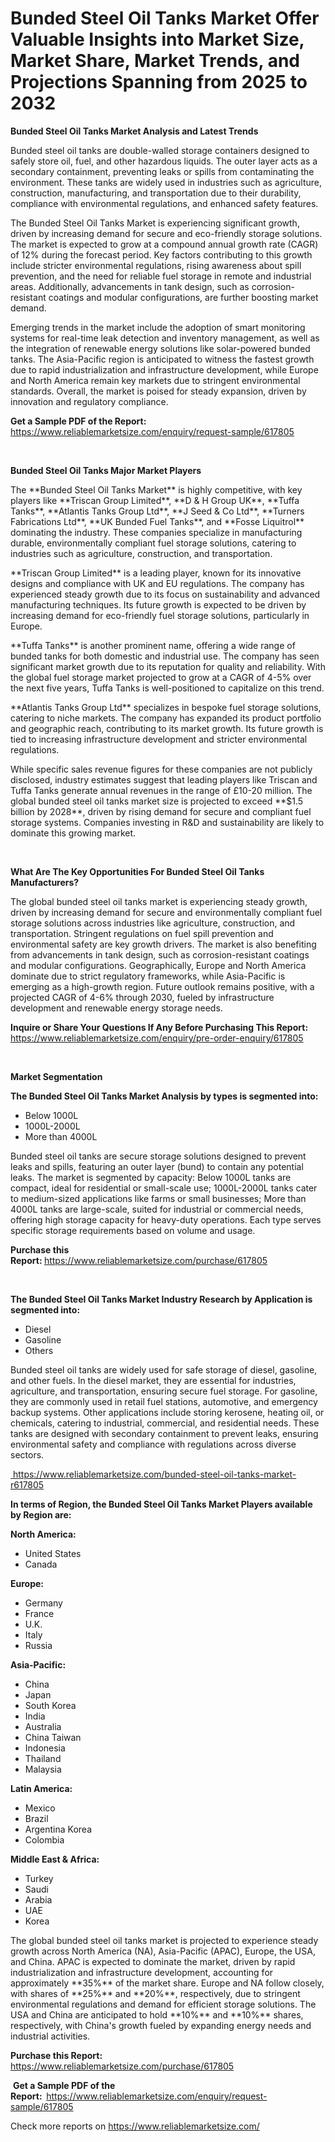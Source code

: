 <p><h1>Bunded Steel Oil Tanks Market Offer Valuable Insights into Market Size, Market Share, Market Trends, and Projections Spanning from 2025 to 2032</h1></p><p><strong>Bunded Steel Oil Tanks Market Analysis and Latest Trends</strong></p>
<p><p>Bunded steel oil tanks are double-walled storage containers designed to safely store oil, fuel, and other hazardous liquids. The outer layer acts as a secondary containment, preventing leaks or spills from contaminating the environment. These tanks are widely used in industries such as agriculture, construction, manufacturing, and transportation due to their durability, compliance with environmental regulations, and enhanced safety features.</p><p>The Bunded Steel Oil Tanks Market is experiencing significant growth, driven by increasing demand for secure and eco-friendly storage solutions. The market is expected to grow at a compound annual growth rate (CAGR) of 12% during the forecast period. Key factors contributing to this growth include stricter environmental regulations, rising awareness about spill prevention, and the need for reliable fuel storage in remote and industrial areas. Additionally, advancements in tank design, such as corrosion-resistant coatings and modular configurations, are further boosting market demand.</p><p>Emerging trends in the market include the adoption of smart monitoring systems for real-time leak detection and inventory management, as well as the integration of renewable energy solutions like solar-powered bunded tanks. The Asia-Pacific region is anticipated to witness the fastest growth due to rapid industrialization and infrastructure development, while Europe and North America remain key markets due to stringent environmental standards. Overall, the market is poised for steady expansion, driven by innovation and regulatory compliance.</p></p>
<p><strong>Get a Sample PDF of the Report:&nbsp;</strong> <a href="https://www.reliablemarketsize.com/enquiry/request-sample/617805?utm_campaign=973&utm_medium=2&utm_source=Github&utm_content=ia&utm_term=20012025&utm_id=bunded-steel-oil-tanks">https://www.reliablemarketsize.com/enquiry/request-sample/617805</a></p>
<p>&nbsp;</p>
<p><strong>Bunded Steel Oil Tanks Major Market Players</strong></p>
<p><p>The **Bunded Steel Oil Tanks Market** is highly competitive, with key players like **Triscan Group Limited**, **D & H Group UK**, **Tuffa Tanks**, **Atlantis Tanks Group Ltd**, **J Seed & Co Ltd**, **Turners Fabrications Ltd**, **UK Bunded Fuel Tanks**, and **Fosse Liquitrol** dominating the industry. These companies specialize in manufacturing durable, environmentally compliant fuel storage solutions, catering to industries such as agriculture, construction, and transportation.</p><p>**Triscan Group Limited** is a leading player, known for its innovative designs and compliance with UK and EU regulations. The company has experienced steady growth due to its focus on sustainability and advanced manufacturing techniques. Its future growth is expected to be driven by increasing demand for eco-friendly fuel storage solutions, particularly in Europe.</p><p>**Tuffa Tanks** is another prominent name, offering a wide range of bunded tanks for both domestic and industrial use. The company has seen significant market growth due to its reputation for quality and reliability. With the global fuel storage market projected to grow at a CAGR of 4-5% over the next five years, Tuffa Tanks is well-positioned to capitalize on this trend.</p><p>**Atlantis Tanks Group Ltd** specializes in bespoke fuel storage solutions, catering to niche markets. The company has expanded its product portfolio and geographic reach, contributing to its market growth. Its future growth is tied to increasing infrastructure development and stricter environmental regulations.</p><p>While specific sales revenue figures for these companies are not publicly disclosed, industry estimates suggest that leading players like Triscan and Tuffa Tanks generate annual revenues in the range of £10-20 million. The global bunded steel oil tanks market size is projected to exceed **$1.5 billion by 2028**, driven by rising demand for secure and compliant fuel storage systems. Companies investing in R&D and sustainability are likely to dominate this growing market.</p></p>
<p>&nbsp;</p>
<p><strong>What Are The Key Opportunities For Bunded Steel Oil Tanks Manufacturers?</strong></p>
<p><p>The global bunded steel oil tanks market is experiencing steady growth, driven by increasing demand for secure and environmentally compliant fuel storage solutions across industries like agriculture, construction, and transportation. Stringent regulations on fuel spill prevention and environmental safety are key growth drivers. The market is also benefiting from advancements in tank design, such as corrosion-resistant coatings and modular configurations. Geographically, Europe and North America dominate due to strict regulatory frameworks, while Asia-Pacific is emerging as a high-growth region. Future outlook remains positive, with a projected CAGR of 4-6% through 2030, fueled by infrastructure development and renewable energy storage needs.</p></p>
<p><strong>Inquire or Share Your Questions If Any Before Purchasing This Report:</strong> <a href="https://www.reliablemarketsize.com/enquiry/pre-order-enquiry/617805?utm_campaign=973&utm_medium=2&utm_source=Github&utm_content=ia&utm_term=20012025&utm_id=bunded-steel-oil-tanks">https://www.reliablemarketsize.com/enquiry/pre-order-enquiry/617805</a></p>
<p>&nbsp;</p>
<p><strong>Market Segmentation</strong></p>
<p><strong>The Bunded Steel Oil Tanks Market Analysis by types is segmented into:</strong></p>
<p><ul><li>Below 1000L</li><li>1000L-2000L</li><li>More than 4000L</li></ul></p>
<p><p>Bunded steel oil tanks are secure storage solutions designed to prevent leaks and spills, featuring an outer layer (bund) to contain any potential leaks. The market is segmented by capacity: Below 1000L tanks are compact, ideal for residential or small-scale use; 1000L-2000L tanks cater to medium-sized applications like farms or small businesses; More than 4000L tanks are large-scale, suited for industrial or commercial needs, offering high storage capacity for heavy-duty operations. Each type serves specific storage requirements based on volume and usage.</p></p>
<p><strong>Purchase this Report:&nbsp;</strong><a href="https://www.reliablemarketsize.com/purchase/617805?utm_campaign=973&utm_medium=2&utm_source=Github&utm_content=ia&utm_term=20012025&utm_id=bunded-steel-oil-tanks">https://www.reliablemarketsize.com/purchase/617805</a></p>
<p>&nbsp;</p>
<p><strong>The Bunded Steel Oil Tanks Market Industry Research by Application is segmented into:</strong></p>
<p><ul><li>Diesel</li><li>Gasoline</li><li>Others</li></ul></p>
<p><p>Bunded steel oil tanks are widely used for safe storage of diesel, gasoline, and other fuels. In the diesel market, they are essential for industries, agriculture, and transportation, ensuring secure fuel storage. For gasoline, they are commonly used in retail fuel stations, automotive, and emergency backup systems. Other applications include storing kerosene, heating oil, or chemicals, catering to industrial, commercial, and residential needs. These tanks are designed with secondary containment to prevent leaks, ensuring environmental safety and compliance with regulations across diverse sectors.</p></p>
<p><a href="https://www.reliablemarketsize.com/bunded-steel-oil-tanks-market-r617805?utm_campaign=973&utm_medium=2&utm_source=Github&utm_content=ia&utm_term=20012025&utm_id=bunded-steel-oil-tanks">&nbsp;https://www.reliablemarketsize.com/bunded-steel-oil-tanks-market-r617805</a></p>
<p><strong>In terms of Region, the Bunded Steel Oil Tanks Market Players available by Region are:</strong></p>
<p>
    <p> <strong> North America: </strong>
        <ul>
            <li>United States</li>
            <li>Canada</li>
        </ul>
        </p> 
    <p> <strong> Europe: </strong>
        <ul>
            <li>Germany</li>
            <li>France</li>
            <li>U.K.</li>
            <li>Italy</li>
            <li>Russia</li>
        </ul>
        </p> 
    <p> <strong> Asia-Pacific: </strong>
        <ul>
            <li>China</li>
            <li>Japan</li>
            <li>South Korea</li>
            <li>India</li>
            <li>Australia</li>
            <li>China Taiwan</li>
            <li>Indonesia</li>
            <li>Thailand</li>
            <li>Malaysia</li>
        </ul>
        </p> 
    <p> <strong> Latin America: </strong>
        <ul>
            <li>Mexico</li>
            <li>Brazil</li>
            <li>Argentina Korea</li>
            <li>Colombia</li>
        </ul>
        </p> 
    <p> <strong> Middle East & Africa: </strong>
        <ul>
            <li>Turkey</li>
            <li>Saudi</li>
            <li>Arabia</li>
            <li>UAE</li>
            <li>Korea</li>
        </ul>
    </p>
    </p>
<p><p>The global bunded steel oil tanks market is projected to experience steady growth across North America (NA), Asia-Pacific (APAC), Europe, the USA, and China. APAC is expected to dominate the market, driven by rapid industrialization and infrastructure development, accounting for approximately **35%** of the market share. Europe and NA follow closely, with shares of **25%** and **20%**, respectively, due to stringent environmental regulations and demand for efficient storage solutions. The USA and China are anticipated to hold **10%** and **10%** shares, respectively, with China's growth fueled by expanding energy needs and industrial activities.</p></p>
<p><strong>Purchase this Report: </strong><a href="https://www.reliablemarketsize.com/purchase/617805?utm_campaign=973&utm_medium=2&utm_source=Github&utm_content=ia&utm_term=20012025&utm_id=bunded-steel-oil-tanks">https://www.reliablemarketsize.com/purchase/617805</a></p>
<p>&nbsp;<strong>Get a Sample PDF of the Report:&nbsp;&nbsp;</strong><a href="https://www.reliablemarketsize.com/enquiry/request-sample/617805?utm_campaign=973&utm_medium=2&utm_source=Github&utm_content=ia&utm_term=20012025&utm_id=bunded-steel-oil-tanks">https://www.reliablemarketsize.com/enquiry/request-sample/617805</a></p>
<p><strong></strong></p>
<p>Check more reports on <a href="https://www.reliablemarketsize.com/?utm_campaign=973&utm_medium=2&utm_source=Github&utm_content=ia&utm_term=20012025&utm_id=bunded-steel-oil-tanks">https://www.reliablemarketsize.com/</a></p>